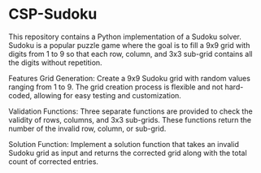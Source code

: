 # CSP-Sudoku
This repository contains a Python implementation of a Sudoku solver. Sudoku is a popular puzzle game where the goal is to fill a 9x9 grid with digits from 1 to 9 so that each row, column, and 3x3 sub-grid contains all the digits without repetition.

Features
Grid Generation: Create a 9x9 Sudoku grid with random values ranging from 1 to 9. The grid creation process is flexible and not hard-coded, allowing for easy testing and customization.

Validation Functions: Three separate functions are provided to check the validity of rows, columns, and 3x3 sub-grids. These functions return the number of the invalid row, column, or sub-grid.

Solution Function: Implement a solution function that takes an invalid Sudoku grid as input and returns the corrected grid along with the total count of corrected entries.
